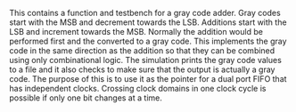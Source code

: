 This contains a function and testbench for a gray code adder.  Gray codes start with the MSB and decrement towards the LSB. Additions start with the LSB and increment towards the MSB. Normally the addition would be performed first and the converted to a gray code. This implements the gray code in the same direction as the addition so that they can be combined using only combinational logic. The simulation prints the gray code values to a file and it also checks to make sure that the output is actually a gray code. The purpose of this is to use it as the pointer for a dual port FIFO that has independent clocks. Crossing clock domains in one clock cycle is possible if only one bit changes at a time.
